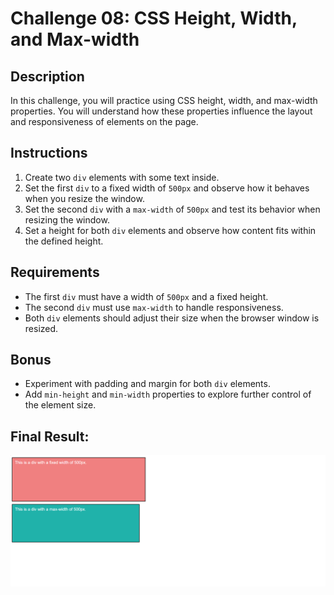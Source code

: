 # Challenge 08: CSS Height, Width, and Max-width

## Description
In this challenge, you will practice using CSS height, width, and max-width properties. You will understand how these properties influence the layout and responsiveness of elements on the page.

## Instructions
1. Create two `div` elements with some text inside.
2. Set the first `div` to a fixed width of `500px` and observe how it behaves when you resize the window.
3. Set the second `div` with a `max-width` of `500px` and test its behavior when resizing the window.
4. Set a height for both `div` elements and observe how content fits within the defined height.

## Requirements
- The first `div` must have a width of `500px` and a fixed height.
- The second `div` must use `max-width` to handle responsiveness.
- Both `div` elements should adjust their size when the browser window is resized.

## Bonus
- Experiment with padding and margin for both `div` elements.
- Add `min-height` and `min-width` properties to explore further control of the element size.

## Final Result:

![Final Result Image](../Images/Challenge8Result.png)